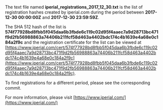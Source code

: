 The text file named **iperial_registrations_2017_12_30.txt** is the list of registration hashes created by iperial.com during the period between **2017-12-30 00:00:00Z** and **2017-12-30 23:59:59Z**.

The SHA 512 hash of the list is **574f77928bd8fbb5f045daa6b3fbde6c119c02d95f4aaec7a9d28713bc471f9d2fb56988863a74406b211fcf58d463a4402bdc174c4b1639e4a68e0c184a2f9c** and the registration certificate for the list can be viewed at [https://www.iperial.com/cert/574f77928bd8fbb5f045daa6b3fbde6c119c02d95f4aaec7a9d28713bc471f9d2fb56988863a74406b211fcf58d463a4402bdc174c4b1639e4a68e0c184a2f9c](https://www.iperial.com/cert/574f77928bd8fbb5f045daa6b3fbde6c119c02d95f4aaec7a9d28713bc471f9d2fb56988863a74406b211fcf58d463a4402bdc174c4b1639e4a68e0c184a2f9c).

To find registrations for a different period, please see the corresponding commit.

For more information, please visit [https://www.iperial.com/](https://www.iperial.com/)
